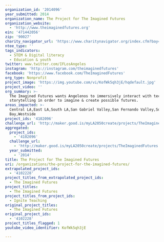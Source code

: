 ```yaml
---
organization_id: '2014096'
year_submitted: 2014
organization_name: The Project for The Imagined Futures
organization_website:
  - 'http://www.theimaginedfutures.org'
ein: '471442056'
zip: '90027'
charity_navigator_url: 'https://www.charitynavigator.org/index.cfm?bay=search.profile&ein=471442056'
ntee_type: ''
tags_indicators:
  - STEM & Digital literacy
  - Education & youth
twitter: www.twitter.com/IFLosAngeles
instagram: 'http://instagram.com/theimaginedfutures'
facebook: 'https://www.facebook.com/TheImaginedFutures'
org_type: Nonprofit
project_image: 'https://img.youtube.com/vi/KofWk5qh3jE/hqdefault.jpg'
project_video: ''
org_summary: >-
  The Imagined Futures wants Angelenos to immersively interact with technology &
  storytelling in order to imagine & create possible futures.
areas_impacted: >-
  Central LA,East LA,South LA,San Gabriel Valley,San Fernando Valley,South
  Bay,Westside
project_ids: '4102096'
challenge_url: 'http://maker.good.is/myLA2050create/projects/TheImaginedFutures.html'
aggregated:
  project_ids:
    - '4102096'
  challenge_url:
    - 'http://maker.good.is/myLA2050create/projects/TheImaginedFutures.html'
  year_submitted:
    - '2014'
title: The Project for The Imagined Futures
uri: /organizations/the-project-for-the-imagined-futures/
extrapolated_project_ids:
  - '4102228'
project_titles_from_extrapolated_project_ids:
  - The Imagined Futures
project_titles:
  - The Imagined Futures
project_titles_from_project_ids:
  - Ignite Teaching
original_project_titles:
  - The Imagined Futures
original_project_ids:
  - '4102228'
project_titles_flagged: 1
youtube_video_identifier: KofWk5qh3jE

---
```

